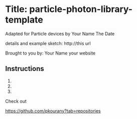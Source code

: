 Title: particle-photon-library-template
====

Adapted for Particle devices by Your Name The Date

details and example sketch: http://this url

Brought to you by: Your Name       your website


Instructions
----


1.


1.


1.




Check out 

https://github.com/pkourany?tab=repositories


